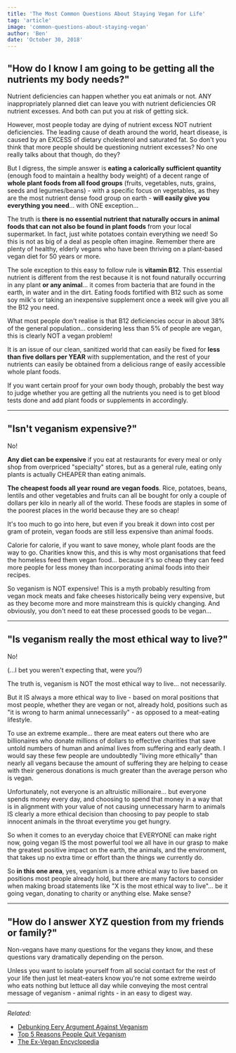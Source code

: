 ```yaml
---
title: 'The Most Common Questions About Staying Vegan for Life'
tag: 'article'
image: 'common-questions-about-staying-vegan'
author: 'Ben'
date: 'October 30, 2018'
---
```


## "How do I know I am going to be getting all the nutrients my body needs?"

Nutrient deficiencies can happen whether you eat animals or not. ANY inappropriately planned diet can leave you with nutrient deficiencies OR nutrient excesses. And both can put you at risk of getting sick.

However, most people today are dying of nutrient excess NOT nutrient deficiencies. The leading cause of death around the world, heart disease, is caused by an EXCESS of dietary cholesterol and saturated fat. So don't you think that more people should be questioning nutrient excesses? No one really talks about that though, do they?

But I digress, the simple answer is **eating a calorically sufficient quantity** (enough food to maintain a healthy body weight) of a decent range of **whole plant foods from all food groups** (fruits, vegetables, nuts, grains, seeds and legumes/beans) - with a specific focus on vegetables, as they are the most nutrient dense food group on earth - **will easily give you everything you need**... with ONE exception...

The truth is **there is no essential nutrient that naturally occurs in animal foods that can not also be found in plant foods** from your local supermarket. In fact, just white potatoes contain everything we need! So this is not as big of a deal as people often imagine. Remember there are plenty of healthy, elderly vegans who have been thriving on a plant-based vegan diet for 50 years or more.

The sole exception to this easy to follow rule is **vitamin B12**. This essential nutrient is different from the rest because it is not found naturally occurring in any plant **or any animal**... it comes from bacteria that are found in the earth, in water and in the dirt. Eating foods fortified with B12 such as some soy milk's or taking an inexpensive supplement once a week will give you all the B12 you need.

What most people don't realise is that B12 deficiencies occur in about 38% of the general population... considering less than 5% of people are vegan, this is clearly NOT a vegan problem!

It is an issue of our clean, sanitized world that can easily be fixed for **less than five dollars per YEAR** with supplementation, and the rest of your nutrients can easily be obtained from a delicious range of easily accessible whole plant foods.

If you want certain proof for your own body though, probably the best way to judge whether you are getting all the nutrients you need is to get blood tests done and add plant foods or supplements in accordingly.

---

## "Isn't veganism expensive?"

No!

**Any diet can be expensive** if you eat at restaurants for every meal or only shop from overpriced "specialty" stores, but as a general rule, eating only plants is actually CHEAPER than eating animals.

**The cheapest foods all year round are vegan foods**. Rice, potatoes, beans, lentils and other vegetables and fruits can all be bought for only a couple of dollars per kilo in nearly all of the world. These foods are staples in some of the poorest places in the world because they are so cheap!

It's too much to go into here, but even if you break it down into cost per gram of protein, vegan foods are still less expensive than animal foods.

Calorie for calorie, if you want to save money, whole plant foods are the way to go. Charities know this, and this is why most organisations that feed the homeless feed them vegan food... because it's so cheap they can feed more people for less money than incorporating animal foods into their recipes.

So veganism is NOT expensive! This is a myth probably resulting from vegan mock meats and fake cheeses historically being very expensive, but as they become more and more mainstream this is quickly changing. And obviously, you don't need to eat these processed goods to be vegan...

---

## "Is veganism really the most ethical way to live?"

No!

(...I bet you weren't expecting that, were you?)

The truth is, veganism is NOT the most ethical way to live... not necessarily.

But it IS always a more ethical way to live - based on moral positions that most people, whether they are vegan or not, already hold, positions such as "it is wrong to harm animal unnecessarily" - as opposed to a meat-eating lifestyle.

To use an extreme example... there are meat eaters out there who are billionaires who donate millions of dollars to effective charities that save untold numbers of human and animal lives from suffering and early death. I would say these few people are undoubtedly "living more ethically" than nearly all vegans because the amount of suffering they are helping to cease with their generous donations is much greater than the average person who is vegan.

Unfortunately, not everyone is an altruistic millionaire... but everyone spends money every day, and choosing to spend that money in a way that is in alignment with your value of not causing unnecessary harm to animals IS clearly a more ethical decision than choosing to pay people to stab innocent animals in the throat everytime you get hungry.

So when it comes to an everyday choice that EVERYONE can make right now, going vegan IS the most powerful tool we all have in our grasp to make the greatest positive impact on the earth, the animals, and the environment, that takes up no extra time or effort than the things we currently do.

So **in this one area**, yes, veganism is a more ethical way to live based on positions most people already hold, but there are many factors to consider when making broad statements like "X is the most ethical way to live"... be it going vegan, donating to charity or anything else. Make sense?

---

## "How do I answer XYZ question from my friends or family?"

Non-vegans have many questions for the vegans they know, and these questions vary dramatically depending on the person.

Unless you want to isolate yourself from all social contact for the rest of your life then just let meat-eaters know you're not some extreme weirdo who eats nothing but lettuce all day while conveying the most central message of veganism - animal rights - in an easy to digest way.

---

_Related:_

- [Debunking Eery Argument Against Veganism](/every-argument-against-veganism)
- [Top 5 Reasons People Quit Veganism](/top-5-reasons-people-dont-stay-vegan-for-life)
- [The Ex-Vegan Encyclopedia](/ex-vegan-encyclopedia)
